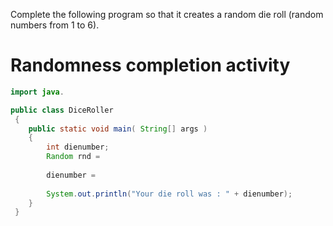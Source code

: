 <!--ajh:done-->
Complete the following program so that it creates a random die roll (random numbers from 1 to 6).
# Randomness completion activity
```java
import java.

public class DiceRoller
 {
    public static void main( String[] args )
    {
        int dienumber;
        Random rnd =
        
        dienumber = 
        
        System.out.println("Your die roll was : " + dienumber);
    }
 }
```



